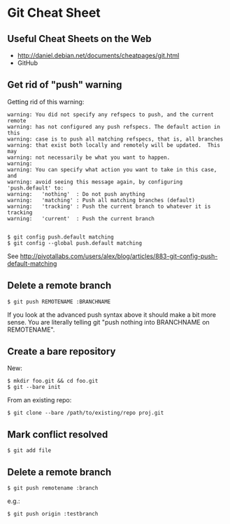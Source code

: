# Git Cheat Sheet

## Useful Cheat Sheets on the Web

* <http://daniel.debian.net/documents/cheatpages/git.html>
* GitHub

## Get rid of "push" warning

Getting rid of this warning:

    warning: You did not specify any refspecs to push, and the current remote
    warning: has not configured any push refspecs. The default action in this
    warning: case is to push all matching refspecs, that is, all branches
    warning: that exist both locally and remotely will be updated.  This may
    warning: not necessarily be what you want to happen.
    warning: 
    warning: You can specify what action you want to take in this case, and
    warning: avoid seeing this message again, by configuring 'push.default' to:
    warning:   'nothing'  : Do not push anything
    warning:   'matching' : Push all matching branches (default)
    warning:   'tracking' : Push the current branch to whatever it is tracking
    warning:   'current'  : Push the current branch


    $ git config push.default matching
    $ git config --global push.default matching

See <http://pivotallabs.com/users/alex/blog/articles/883-git-config-push-default-matching>

## Delete a remote branch

    $ git push REMOTENAME :BRANCHNAME

If you look at the advanced push syntax above it should make a bit more
sense. You are literally telling git "push nothing into BRANCHNAME on
REMOTENAME".

## Create a bare repository

New:

    $ mkdir foo.git && cd foo.git
    $ git --bare init

From an existing repo:

    $ git clone --bare /path/to/existing/repo proj.git

## Mark conflict resolved

    $ git add file

## Delete a remote branch

    $ git push remotename :branch

e.g.:

    $ git push origin :testbranch
